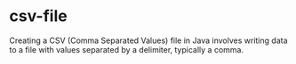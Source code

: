 # csv-file
 Creating a CSV (Comma Separated Values) file in Java involves writing data to a file with values separated by a delimiter, typically a comma.
